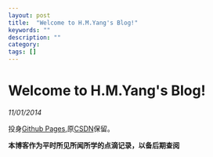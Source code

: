 ```yaml
---
layout: post
title:  "Welcome to H.M.Yang's Blog!"
keywords: ""
description: ""
category: 
tags: []
---
```


# Welcome to H.M.Yang's Blog! #

*11/01/2014*  

投身[Github Pages][1],原[CSDN][2]保留。

**本博客作为平时所见所闻所学的点滴记录，以备后期查阅**

[1]: https://pages.github.com// "Github Pages"
[2]: http://blog.csdn.net/yhm07/ "CSDN YHM07's Blog"



